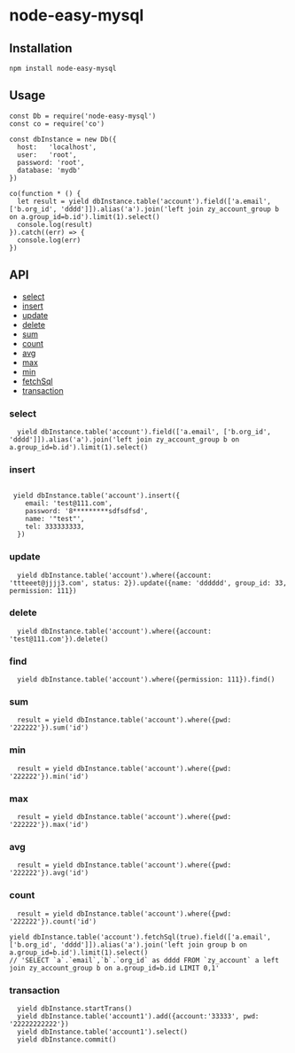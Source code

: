 # node-easy-mysql



## Installation
```
npm install node-easy-mysql
```

## Usage
```
const Db = require('node-easy-mysql')
const co = require('co')

const dbInstance = new Db({
  host:   'localhost', 
  user:   'root',
  password: 'root',
  database: 'mydb'
})

co(function * () {
  let result = yield dbInstance.table('account').field(['a.email', ['b.org_id', 'dddd']]).alias('a').join('left join zy_account_group b on a.group_id=b.id').limit(1).select()
  console.log(result)
}).catch((err) => {
  console.log(err)
})
```

## API
* [select](#select)
* [insert](#insert)
* [update](#update)
* [delete](#delete)
* [sum](#sum)
* [count](#count)
* [avg](#avg)
* [max](#max)
* [min](#min)
* [fetchSql](#fetchSql)
* [transaction](#transaction)

<a name="select"/>

### select
```  
  yield dbInstance.table('account').field(['a.email', ['b.org_id', 'dddd']]).alias('a').join('left join zy_account_group b on a.group_id=b.id').limit(1).select()
```

<a name="insert"/>

### insert
```insert

 yield dbInstance.table('account').insert({
    email: 'test@111.com',
    password: '8*********sdfsdfsd',
    name: '"test"',
    tel: 333333333,
  })
```
<a name="update"/>

### update
``` update
  yield dbInstance.table('account').where({account: 'ttteeet@jjjj3.com', status: 2}).update({name: 'dddddd', group_id: 33, permission: 111})
```

<a name="delete">

### delete
```
  yield dbInstance.table('account').where({account: 'test@111.com'}).delete()
```  

<a name="find"/>

### find
```
  yield dbInstance.table('account').where({permission: 111}).find()
```
<a name="sum"/>

### sum
```
  result = yield dbInstance.table('account').where({pwd: '222222'}).sum('id')
```
<a name="min"/>

### min
```  
  result = yield dbInstance.table('account').where({pwd: '222222'}).min('id')
```  
<a name="max"/>

### max
```  
  result = yield dbInstance.table('account').where({pwd: '222222'}).max('id')
``` 

<a name="avg"/>

### avg
```  
  result = yield dbInstance.table('account').where({pwd: '222222'}).avg('id')
``` 

<a name="count"/>

### count
```  
  result = yield dbInstance.table('account').where({pwd: '222222'}).count('id')
```
<a name="fetchSql"/>

```
yield dbInstance.table('account').fetchSql(true).field(['a.email', ['b.org_id', 'dddd']]).alias('a').join('left join group b on a.group_id=b.id').limit(1).select()
// 'SELECT `a`.`email`,`b`.`org_id` as dddd FROM `zy_account` a left join zy_account_group b on a.group_id=b.id LIMIT 0,1'
```

<a name="transaction"/>

### transaction
```
  yield dbInstance.startTrans()
  yield dbInstance.table('account1').add({account:'33333', pwd: '22222222222'})
  yield dbInstance.table('account1').select()
  yield dbInstance.commit()
```